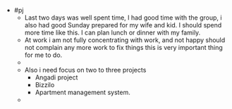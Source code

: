- #pj
	- Last two days was well spent time, I had good time with the group, i also had good Sunday prepared for my wife and kid. I should spend more time like this. I can plan lunch or dinner with my family.
	- At work i am not fully concentrating with work, and not happy should not complain any more work to fix things this is very important thing for me to do.
	-
	- Also i need focus on two to three projects
		- Angadi project
		- Bizzilo
		- Apartment management system.
	-